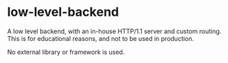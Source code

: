 # low-level-backend

A low level backend, with an in-house HTTP/1.1 server and custom routing. <br/>
This is for educational reasons, and not to be used in production.

No external library or framework is used.
